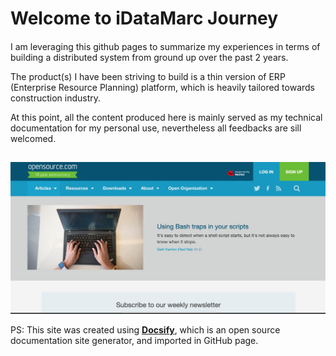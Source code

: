 # Welcome to iDataMarc Journey

#### 

I am leveraging this github pages to summarize my experiences in terms of building a distributed system from ground up over the past 2 years. 

The product(s) I have been striving to build is a thin version of ERP (Enterprise Resource Planning) platform, which is heavily tailored towards construction industry.

At this point, all the content produced here is mainly served as my technical documentation for my personal use, nevertheless all feedbacks are sill welcomed.

##

![Welcome to Opensource.com](./images/cover.jpg)

PS: This site was created using [**Docsify**](https://docsify.js.org), which is an open source documentation site generator, and imported in GitHub page. 
